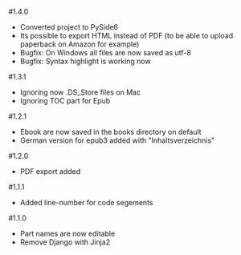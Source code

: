 #1.4.0
- Converted project to PySide6
- Its possible to export HTML instead of PDF (to be able to upload paperback on Amazon for example)
- Bugfix: On Windows all files are now saved as utf-8
- Bugfix: Syntax highlight is working now

#1.3.1
- Ignoring now .DS_Store files on Mac
- Ignoring TOC part for Epub

#1.2.1
- Ebook are now saved in the books directory on default
- German version for epub3 added with "Inhaltsverzeichnis"
  
#1.2.0
- PDF export added

#1.1.1
- Added line-number for code segements

#1.1.0
- Part names are now editable
- Remove Django with Jinja2